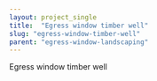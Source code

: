 ```yaml
---
layout: project_single
title:  "Egress window timber well"
slug: "egress-window-timber-well"
parent: "egress-window-landscaping"
---
```

Egress window timber well